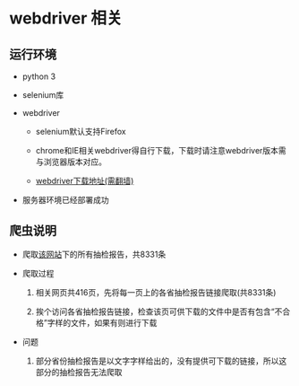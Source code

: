 # webdriver 相关

## 运行环境

- python 3

- selenium库

- webdriver

    - selenium默认支持Firefox
        
    - chrome和IE相关webdriver得自行下载，下载时请注意webdriver版本需与浏览器版本对应。

    - [webdriver下载地址(需翻墙)](http://chromedriver.storage.googleapis.com/index.html)

- 服务器环境已经部署成功

## 爬虫说明

- 爬取[该网站](http://samr.cfda.gov.cn/WS01/CL1664/)下的所有抽检报告，共8331条

- 爬取过程

    1. 相关网页共416页，先将每一页上的各省抽检报告链接爬取(共8331条)

    2. 挨个访问各省抽检报告链接，检查该页可供下载的文件中是否有包含“不合格”字样的文件，如果有则进行下载

- 问题

    1. 部分省份抽检报告是以文字字样给出的，没有提供可下载的链接，所以这部分的抽检报告无法爬取

